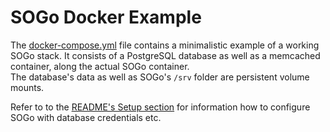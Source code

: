 # SOGo Docker Example

The [docker-compose.yml](docker-compose.yml) file contains a minimalistic example of a working SOGo stack. It consists of a PostgreSQL database as well as a memcached container, along the actual SOGo container.  
The database's data as well as SOGo's `/srv` folder are persistent volume mounts.

Refer to to the [README's Setup section](../../README.md#setup) for information how to configure SOGo with database credentials etc.